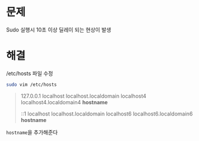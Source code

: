 # 문제

Sudo 실행시 10초 이상 딜레이 되는 현상이 발생

# 해결

/etc/hosts 파일 수정

```bash
sudo vim /etc/hosts
```

> 127.0.0.1 localhost localhost.localdomain localhost4 localhost4.localdomain4 **hostname**
>
> ::1 localhost localhost.localdomain localhost6 localhost6.localdomain6 **hostname**

`hostname`을 추가해준다
